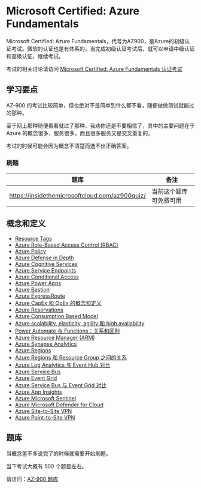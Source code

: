 # Microsoft Certified: Azure Fundamentals

Microsoft Certified: Azure Fundamentals，代号为AZ900，是Azure的初级认证考试。微软的认证也是有体系的，当完成初级认证考试后，就可以申请中级认证和高级认证，继续考试。

考试的相关讨论请访问 [Microsoft Certified: Azure Fundamentals 认证考试](https://www.isharkfly.com/t/microsoft-certified-azure-fundamentals/17770)

## 学习要点

AZ-900 的考试比较简单，但也绝对不是简单到什么都不看，随便做做测试就能过的那种。

至于网上那种随便看看就过了那种，我劝你还是不要相信了，其中的主要问题在于 Azure 的概念很多，服务很多，而且很多服务又是交叉重复的。

考试的时候可能会因为概念不清楚而选不出正确答案。

### 刷题

| 题库                                             | 备注          |
|------------------------------------------------|-------------|
| https://insidethemicrosoftcloud.com/az900quiz/ | 当前这个题库可免费可用 |

## 概念和定义

* [Resource Tags](https://www.isharkfly.com/t/azure-resource-tags/17796)
* [Azure Role-Based Access Control (RBAC)](https://www.isharkfly.com/t/azure-role-based-access-control-rbac/17797)
* [Azure Policy](https://www.isharkfly.com/t/azure-policy/17798)
* [Azure Defense in Depth](https://www.isharkfly.com/t/azure-defense-in-depth/17799)
* [Azure Cognitive Services](https://www.isharkfly.com/t/azure-cognitive-services/17800)
* [Azure Service Endpoints](https://www.isharkfly.com/t/azure-service-endpoints/17801)
* [Azure Conditional Access](https://www.isharkfly.com/t/azure-conditional-access/17802)
* [Azure Power Apps](https://www.isharkfly.com/t/azure-power-apps/17803)
* [Azure Bastion](https://www.isharkfly.com/t/azure-bastion/17804)
* [Azure ExpressRoute](https://www.isharkfly.com/t/azure-expressroute/17805)
* [Azure CapEx 和 OpEx 的概念和定义](https://www.isharkfly.com/t/azure-capex-opex/17807)
* [Azure Reservations](https://www.isharkfly.com/t/azure/17808)
* [Azure Consumption Based Model](https://www.isharkfly.com/t/azure/17809)
* [Azure scalability, elasticity, agility 和 high availability](https://www.isharkfly.com/t/untitled-ai-bot-pm/17811)
* [Power Automate 与 Functions：关系和区别](https://www.isharkfly.com/t/untitled-ai-bot-pm/17814)
* [Azure Resource Manager (ARM)](https://www.isharkfly.com/t/azure-arm/17815)
* [Azure Synapse Analytics](https://www.isharkfly.com/t/untitled-ai-bot-pm/17816)
* [Azure Regions](https://www.isharkfly.com/t/azure/17817)
* [Azure Regions 和 Resource Group 之间的关系](https://www.isharkfly.com/t/azure/17818)
* [Azure Log Analytics 与 Event Hub 对比](https://www.isharkfly.com/t/azure-log-analytics-event-hub/17819)
* [Azure Service Bus](https://www.isharkfly.com/t/azure-service-bus/17821)
* [Azure Event Grid](https://www.isharkfly.com/t/azure-event-grid/17820)
* [Azure Service Bus 与 Event Grid 对比](https://www.isharkfly.com/t/azure-service-bus-event-grid/17822)
* [Azure App Insights](https://www.isharkfly.com/t/untitled-ai-bot-pm/17823)
* [Azure Microsoft Sentinel](https://www.isharkfly.com/t/untitled-ai-bot-pm/17824)
* [Azure Microsoft Defender for Cloud](https://www.isharkfly.com/t/untitled-ai-bot-pm/17825)
* [Azure Site-to-Site VPN](https://www.isharkfly.com/t/untitled-ai-bot-pm/17827)
* [Azure Point-to-Site VPN](https://www.isharkfly.com/t/untitled-ai-bot-pm/17830)

## 题库

当概念差不多说完了的时候就需要开始刷题。

当下考试大概有 500 个题目左右。

请访问：[AZ-900 题库](https://www.isharkfly.com/tag/az-900-%E9%A2%98%E5%BA%93)

